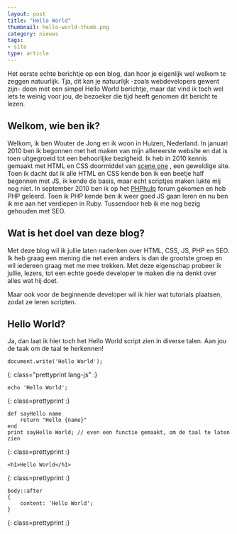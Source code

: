 ```yaml
---
layout: post
title: "Hello World"
thumbnail: hello-world-thumb.png
category: nieuws
tags:
- site
type: article
---
```

Het eerste echte berichtje op een blog, dan hoor je eigenlijk wel welkom te
zeggen natuurlijk. Tja, dit kan je natuurlijk -zoals webdevelopers gewent
zijn- doen met een simpel Hello World berichtje, maar dat vind ik toch wel
iets te weinig voor jou, de bezoeker die tijd heeft genomen dit bericht te
lezen.

## Welkom, wie ben ik?

Welkom, ik ben Wouter de Jong en ik woon in Huizen, Nederland. In januari 2010
ben ik begonnen met het maken van mijn allereerste website en dat is toen
uitgegroeid tot een behoorlijke bezigheid. Ik heb in 2010 kennis gemaakt met
HTML en CSS doormiddel van [scene one](http://sceneone.nl/) , een geweldige
site. Toen ik dacht dat ik alle HTML en CSS kende ben ik een beetje half
begonnen met JS, ik kende de basis, maar echt scriptjes maken lukte mij nog
niet. In september 2010 ben ik op het [PHPhulp](http://phphulp.nl/) forum
gekomen en heb PHP geleerd. Toen ik PHP kende ben ik weer goed JS gaan leren
en nu ben ik me aan het verdiepen in Ruby. Tussendoor heb ik me nog bezig
gehouden met SEO.

## Wat is het doel van deze blog?

Met deze blog wil ik jullie laten nadenken over HTML, CSS, JS, PHP en SEO. Ik
heb graag een mening die net even anders is dan de grootste groep en wil
iedereen graag met me mee trekken. Met deze eigenschap probeer ik jullie,
lezers, tot een echte goede developer te maken die na denkt over alles wat hij
doet.

Maar ook voor de beginnende developer wil ik hier wat tutorials plaatsen,
zodat ze leren scripten.

## Hello World?

Ja, dan laat ik hier toch het Hello World script zien in diverse talen. Aan
jou de taak om de taal te herkennen!

    document.write('Hello World');
{: class="prettyprint  lang-js" :}

    echo 'Hello World';
{: class=prettyprint :}

    def sayHello name
        return "Hello {name}"
    end
    print sayHello World; // even een functie gemaakt, om de taal te laten zien
{: class=prettyprint :}

    <h1>Hello World</h1>
{: class=prettyprint :}

    body::after
    {
        content: 'Hello World';
    }
{: class=prettyprint :}
